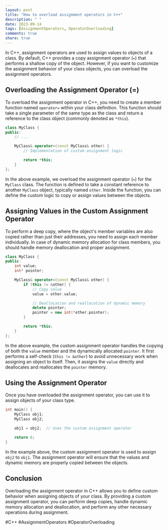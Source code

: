 ```yaml
---
layout: post
title: "How to overload assignment operators in C++"
description: " "
date: 2023-09-14
tags: [AssignmentOperators, OperatorOverloading]
comments: true
share: true
---
```


In C++, assignment operators are used to assign values to objects of a class. By default, C++ provides a copy assignment operator (`=`) that performs a shallow copy of the object. However, if you want to customize the assignment behavior of your class objects, you can overload the assignment operators.

## Overloading the Assignment Operator (=)

To overload the assignment operator in C++, you need to create a member function named `operator=` within your class definition. This function should take a single parameter of the same type as the class and return a reference to the class object (commonly denoted as `*this`).

```cpp
class MyClass {
public:
    // ...

    MyClass& operator=(const MyClass& other) {
        // Implementation of custom assignment logic

        return *this;
    }
};
```

In the above example, we overload the assignment operator (`=`) for the `MyClass` class. The function is defined to take a constant reference to another `MyClass` object, typically named `other`. Inside the function, you can define the custom logic to copy or assign values between the objects.

## Assigning Values in the Custom Assignment Operator

To perform a deep copy, where the object's member variables are also copied rather than just their addresses, you need to assign each member individually. In case of dynamic memory allocation for class members, you should handle memory deallocation and proper assignment.

```cpp
class MyClass {
public:
    int value;
    int* pointer;

    MyClass& operator=(const MyClass& other) {
        if (this != &other) {
            // Copy value
            value = other.value;

            // Deallocation and reallocation of dynamic memory
            delete pointer;
            pointer = new int(*other.pointer);
        }

        return *this;
    }
};
```

In the above example, the custom assignment operator handles the copying of both the `value` member and the dynamically allocated `pointer`. It first performs a self-check (`this != &other`) to avoid unnecessary work when assigning an object to itself. Then, it assigns the `value` directly and deallocates and reallocates the `pointer` memory.

## Using the Assignment Operator

Once you have overloaded the assignment operator, you can use it to assign objects of your class type.

```cpp
int main() {
    MyClass obj1;
    MyClass obj2;

    obj1 = obj2;  // Uses the custom assignment operator

    return 0;
}
```

In the example above, the custom assignment operator is used to assign `obj2` to `obj1`. The assignment operator will ensure that the values and dynamic memory are properly copied between the objects.

## Conclusion

Overloading the assignment operator in C++ allows you to define custom behavior when assigning objects of your class. By providing a custom assignment operator, you can perform deep copies, handle dynamic memory allocation and deallocation, and perform any other necessary operations during assignment.

#C++ #AssignmentOperators #OperatorOverloading